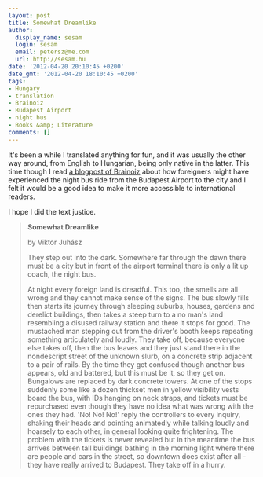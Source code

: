 ```yaml
---
layout: post
title: Somewhat Dreamlike
author:
  display_name: sesam
  login: sesam
  email: petersz@me.com
  url: http://sesam.hu
date: '2012-04-20 20:10:45 +0200'
date_gmt: '2012-04-20 18:10:45 +0200'
tags:
- Hungary
- translation
- Brainoiz
- Budapest Airport
- night bus
- Books &amp; Literature
comments: []
---
```


It's been a while I translated anything for fun, and it was usually the other way around, from English to Hungarian, being only native in the latter. This time though I read [a blogpost of Brainoiz](http://brainoiz.blogspot.com/2012/04/kicsit-alomszeru.html) about how foreigners might have experienced the night bus ride from the Budapest Airport to the city and I felt it would be a good idea to make it more accessible to international readers.

I hope I did the text justice.

> **Somewhat Dreamlike**
> 
> by Viktor Juhász
> 
> They step out into the dark. Somewhere far through the dawn there must be a city but in front of the airport terminal there is only a lit up coach, the night bus.
> 
> At night every foreign land is dreadful. This too, the smells are all wrong and they cannot make sense of the signs. The bus slowly fills then starts its journey through sleeping suburbs, houses, gardens and derelict buildings, then takes a steep turn to a no man's land resembling a disused railway station and there it stops for good. The mustached man stepping out from the driver's booth keeps repeating something articulately and loudly. They take off, because everyone else takes off, then the bus leaves and they just stand there in the nondescript street of the unknown slurb, on a concrete strip adjacent to a pair of rails. By the time they get confused though another bus appears, old and battered, but this must be it, so they get on. Bungalows are replaced by dark concrete towers. At one of the stops suddenly some like a dozen thickset men in yellow visibility vests board the bus, with IDs hanging on neck straps, and tickets must be repurchased even though they have no idea what was wrong with the ones they had. 'No! No! No!' reply the controllers to every inquiry, shaking their heads and pointing animatedly while talking loudly and hoarsely to each other, in general looking quite frightening. The problem with the tickets is never revealed but in the meantime the bus arrives between tall buildings bathing in the morning light where there are people and cars in the street, so downtown does exist after all - they have really arrived to Budapest. They take off in a hurry.
